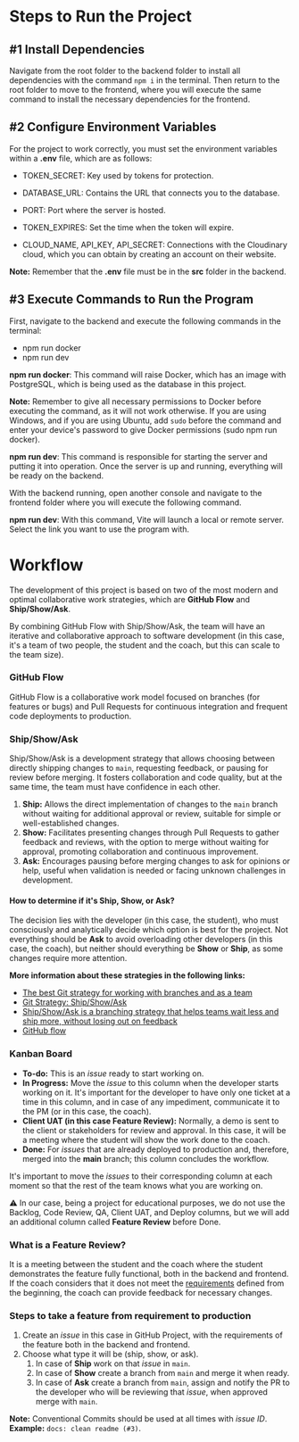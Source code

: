 # Steps to Run the Project

## #1 Install Dependencies

Navigate from the root folder to the backend folder to install all dependencies with the command `npm i` in the terminal. Then return to the root folder to move to the frontend, where you will execute the same command to install the necessary dependencies for the frontend.

## #2 Configure Environment Variables

For the project to work correctly, you must set the environment variables within a **.env** file, which are as follows:

- TOKEN_SECRET: Key used by tokens for protection.
- DATABASE_URL: Contains the URL that connects you to the database.
- PORT: Port where the server is hosted.
- TOKEN_EXPIRES: Set the time when the token will expire.

- CLOUD_NAME, API_KEY, API_SECRET: Connections with the Cloudinary cloud, which you can obtain by creating an account on their website.

**Note:** Remember that the **.env** file must be in the **src** folder in the backend.

## #3 Execute Commands to Run the Program

First, navigate to the backend and execute the following commands in the terminal:
- npm run docker
- npm run dev

**npm run docker**: This command will raise Docker, which has an image with PostgreSQL, which is being used as the database in this project.

**Note:** Remember to give all necessary permissions to Docker before executing the command, as it will not work otherwise. If you are using Windows, and if you are using Ubuntu, add `sudo` before the command and enter your device's password to give Docker permissions (sudo npm run docker).

**npm run dev**: This command is responsible for starting the server and putting it into operation. Once the server is up and running, everything will be ready on the backend.

With the backend running, open another console and navigate to the frontend folder where you will execute the following command.

**npm run dev**: With this command, Vite will launch a local or remote server. Select the link you want to use the program with.



# Workflow

The development of this project is based on two of the most modern and optimal collaborative work strategies, which are **GitHub Flow** and **Ship/Show/Ask**.

By combining GitHub Flow with Ship/Show/Ask, the team will have an iterative and collaborative approach to software development (in this case, it's a team of two people, the student and the coach, but this can scale to the team size).

### GitHub Flow

GitHub Flow is a collaborative work model focused on branches (for features or bugs) and Pull Requests for continuous integration and frequent code deployments to production.

### Ship/Show/Ask

Ship/Show/Ask is a development strategy that allows choosing between directly shipping changes to `main`, requesting feedback, or pausing for review before merging. It fosters collaboration and code quality, but at the same time, the team must have confidence in each other.

1. **Ship:** Allows the direct implementation of changes to the `main` branch without waiting for additional approval or review, suitable for simple or well-established changes.
2. **Show:** Facilitates presenting changes through Pull Requests to gather feedback and reviews, with the option to merge without waiting for approval, promoting collaboration and continuous improvement.
3. **Ask:** Encourages pausing before merging changes to ask for opinions or help, useful when validation is needed or facing unknown challenges in development.

#### How to determine if it's Ship, Show, or Ask?

The decision lies with the developer (in this case, the student), who must consciously and analytically decide which option is best for the project. Not everything should be **Ask** to avoid overloading other developers (in this case, the coach), but neither should everything be **Show** or **Ship**, as some changes require more attention.

**More information about these strategies in the following links:**

- [The best Git strategy for working with branches and as a team](https://www.youtube.com/watch?v=3FssKkNqUHE)
- [Git Strategy: Ship/Show/Ask](https://midu.dev/ship-show-ask-estrategia-git/)
- [Ship/Show/Ask is a branching strategy that helps teams wait less and ship more, without losing out on feedback](https://martinfowler.com/articles/ship-show-ask.html)
- [GitHub flow](https://docs.github.com/en/get-started/using-github/github-flow)

### Kanban Board

- **To-do:** This is an _issue_ ready to start working on.
- **In Progress:** Move the _issue_ to this column when the developer starts working on it. It's important for the developer to have only one ticket at a time in this column, and in case of any impediment, communicate it to the PM (or in this case, the coach).
- **Client UAT (in this case Feature Review):** Normally, a demo is sent to the client or stakeholders for review and approval. In this case, it will be a meeting where the student will show the work done to the coach.
- **Done:** For _issues_ that are already deployed to production and, therefore, merged into the **main** branch; this column concludes the workflow.

It's important to move the _issues_ to their corresponding column at each moment so that the rest of the team knows what you are working on.

⚠️ In our case, being a project for educational purposes, we do not use the Backlog, Code Review, QA, Client UAT, and Deploy columns, but we will add an additional column called **Feature Review** before Done.

### What is a Feature Review?

It is a meeting between the student and the coach where the student demonstrates the feature fully functional, both in the backend and frontend. If the coach considers that it does not meet the [requirements](https://docs.google.com/document/d/1j4d7e5m_gIX5GceB0nG6Txrun9319MtpWm5nzpZSCNo/edit#heading=h.o38wiplmnjzl) defined from the beginning, the coach can provide feedback for necessary changes.

### Steps to take a feature from requirement to production

1. Create an _issue_ in this case in GitHub Project, with the requirements of the feature both in the backend and frontend.
2. Choose what type it will be (ship, show, or ask).
   1. In case of **Ship** work on that _issue_ in `main`.
   2. In case of **Show** create a branch from `main` and merge it when ready.
   3. In case of **Ask** create a branch from `main`, assign and notify the PR to the developer who will be reviewing that _issue_, when approved merge with `main`.

**Note:** Conventional Commits should be used at all times with _issue ID_. **Example:** `docs: clean readme (#3)`.
